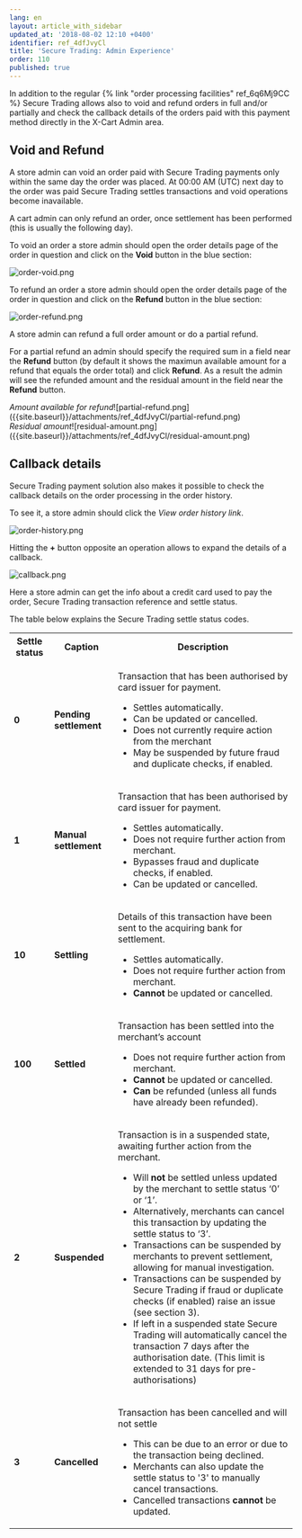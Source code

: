 ```yaml
---
lang: en
layout: article_with_sidebar
updated_at: '2018-08-02 12:10 +0400'
identifier: ref_4dfJvyCl
title: 'Secure Trading: Admin Experience'
order: 110
published: true
---
```

In addition to the regular {% link "order processing facilities" ref_6q6Mj9CC %} Secure Trading allows also to void and refund orders in full and/or partially and check the callback details of the orders paid with this payment method directly in the X-Cart Admin area. 

## Void and Refund

A store admin can void an order paid with Secure Trading payments only within the same day the order was placed. At 00:00 AM (UTC) next day to the order was paid Secure Trading settles  transactions and void operations become inavailable. 

A cart admin can only refund an order, once settlement has been performed (this is usually the following day).

To void an order a store admin should open the order details page of the order in question and click on the **Void** button in the blue section:

![order-void.png]({{site.baseurl}}/attachments/ref_4dfJvyCl/order-void.png)

To refund an order a store admin should open the order details page of the order in question and click on the **Refund** button in the blue section:

![order-refund.png]({{site.baseurl}}/attachments/ref_4dfJvyCl/order-refund.png)

A store admin can refund a full order amount or do a partial refund. 

For a partial refund an admin should specify the required sum in a field near the **Refund** button (by default it shows the maximun available amount for a refund that equals the order total) and click **Refund**. As a result the admin will see the refunded amount and the residual amount in the field near the **Refund** button. 

<div class="ui stackable two column grid">
  <div class="column" markdown="span"><i>Amount available for refund</i>![partial-refund.png]({{site.baseurl}}/attachments/ref_4dfJvyCl/partial-refund.png)</div>
  <div class="column" markdown="span"><i>Residual amount</i>![residual-amount.png]({{site.baseurl}}/attachments/ref_4dfJvyCl/residual-amount.png)</div>
</div>

## Callback details

Secure Trading payment solution also makes it possible to check the callback details on the order processing in the order history. 

To see it, a store admin should click the _View order history link_. 

![order-history.png]({{site.baseurl}}/attachments/ref_4dfJvyCl/order-history.png)

Hitting the **+** button opposite an operation allows to expand the details of a callback. 

![callback.png]({{site.baseurl}}/attachments/ref_4dfJvyCl/callback.png)

Here a store admin can get the info about a credit card used to pay the order, Secure Trading transaction reference and settle status.

The table below explains the Secure Trading settle status codes.

<table class="ui compact padded celled small table">
  <tbody>
    <tr>
      <th class="confluenceTh">Settle status</th>
      <th colspan="1" class="confluenceTh">Caption</th>
      <th colspan="1" class="confluenceTh" markdown="1">Description</th>
    </tr>
    <tr>
      <td colspan="1" class="confluenceTd"><strong>0</strong></td>
      <td colspan="1" class="confluenceTd"><strong>Pending settlement</strong></td>
      <td colspan="1" class="confluenceTd">
        <p>Transaction that has been authorised by card issuer for payment.</p>
          <ul>
            <li>Settles automatically.</li>
            <li>Can be updated or cancelled.</li>
            <li>Does not currently require action from the merchant</li>
            <li>May be suspended by future fraud and duplicate checks, if enabled. </li>
            </ul>
      </td>
    </tr>
  <tr>
      <td colspan="1" class="confluenceTd"><strong>1</strong></td>
      <td colspan="1" class="confluenceTd"><strong>Manual settlement</strong></td>
      <td colspan="1" class="confluenceTd">
        <p>Transaction that has been authorised by card issuer for payment.</p>
          <ul>
            <li>Settles automatically.</li>
            <li>Does not require further action from merchant.</li>
            <li>Bypasses fraud and duplicate checks, if enabled.</li>
            <li>Can be updated or cancelled. </li>
            </ul>
      </td>
    </tr>
  <tr>
      <td colspan="1" class="confluenceTd"><strong>10</strong></td>
      <td colspan="1" class="confluenceTd"><strong>Settling</strong></td>
      <td colspan="1" class="confluenceTd">
        <p>Details of this transaction have been sent to the acquiring bank for settlement.</p>
          <ul>
            <li>Settles automatically.</li>
            <li>Does not require further action from merchant.</li>
            <li><strong>Cannot</strong> be updated or cancelled.</li>
            </ul>
      </td>
    </tr>
  <tr>
      <td colspan="1" class="confluenceTd"><strong>100</strong></td>
      <td colspan="1" class="confluenceTd"><strong>Settled</strong></td>
      <td colspan="1" class="confluenceTd">
        <p>Transaction has been settled into the merchant’s account</p>
          <ul>
            <li>Does not require further action from merchant.</li>
            <li><strong>Cannot</strong> be updated or cancelled.</li>
            <li><strong>Can</strong> be refunded (unless all funds have already been refunded).</li>
            </ul>
      </td>
    </tr>
  <tr>
      <td colspan="1" class="confluenceTd"><strong>2</strong></td>
      <td colspan="1" class="confluenceTd"><strong>Suspended</strong></td>
      <td colspan="1" class="confluenceTd">
        <p>Transaction is in a suspended state, awaiting further action from the merchant.</p>
          <ul>
            <li>Will <strong>not</strong> be settled unless updated by the merchant to settle status ‘0’ or ‘1’.</li>
            <li>Alternatively, merchants can cancel this transaction by updating the settle status to ‘3’.</li>
            <li>Transactions can be suspended by merchants to prevent settlement, allowing for manual investigation. </li>
            <li>Transactions can be suspended by Secure Trading if fraud or duplicate checks (if enabled) raise an issue (see section 3).</li>
            <li>If left in a suspended state Secure Trading will automatically cancel the transaction 7 days after the authorisation date. (This limit is extended to 31 days for pre-authorisations)</li>
            </ul>
      </td>
    </tr>
  <tr>
      <td colspan="1" class="confluenceTd"><strong>3</strong></td>
      <td colspan="1" class="confluenceTd"><strong>Cancelled</strong></td>
      <td colspan="1" class="confluenceTd">
        <p>Transaction has been cancelled and will not settle</p>
          <ul>
            <li>This can be due to an error or due to the transaction being declined.</li>
            <li>Merchants can also update the settle status to '3' to manually cancel transactions.</li>
            <li>Cancelled transactions <strong>cannot</strong> be updated.</li>
            </ul>
      </td>
    </tr>
  </tbody>
  </table>
